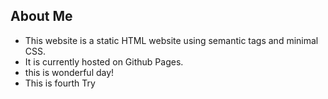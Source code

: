 ## About Me 

* This website is a static HTML website using semantic tags and minimal CSS. 
* It is currently hosted on Github Pages.
* this is wonderful day!
* This is fourth Try

